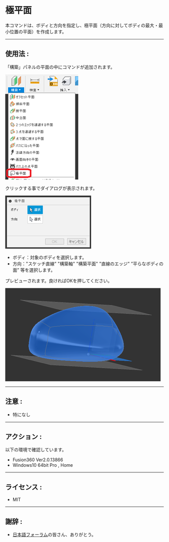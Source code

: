 # **極平面**

本コマンドは、ボディと方向を指定し、極平面（方向に対してボディの最大・最小位置の平面）を作成します。

---

## **使用法** :

「構築」パネルの平面の中にコマンドが追加されます。

![Alt text](./resources_readme/menu.png)

クリックする事でダイアログが表示されます。

![Alt text](./resources_readme/dialog.png)
+ ボディ：対象のボディを選択します。
+ 方向："スケッチ直線" "構築軸" "構築平面" "直線のエッジ" ”平らなボディの面” 等を選択します。


プレビューされます。良ければOKを押してください。

![Alt text](./resources_readme/exec.png)

---

## **注意** :

- 特になし

---

## **アクション** :

以下の環境で確認しています。

- Fusion360 Ver2.0.13866
- Windows10 64bit Pro , Home

---

## **ライセンス** :

- MIT

---

## 謝辞 :

- [日本語フォーラム](https://forums.autodesk.com/t5/fusion-360-ri-ben-yu/bd-p/707)の皆さん、ありがとう。